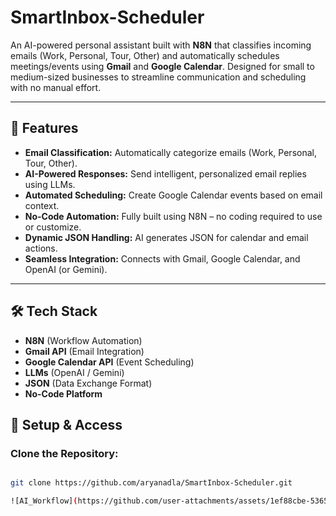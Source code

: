 # SmartInbox-Scheduler

An AI-powered personal assistant built with **N8N** that classifies incoming emails (Work, Personal, Tour, Other) and automatically schedules meetings/events using **Gmail** and **Google Calendar**. Designed for small to medium-sized businesses to streamline communication and scheduling with no manual effort.

---

## 🚀 Features

- **Email Classification:** Automatically categorize emails (Work, Personal, Tour, Other).
- **AI-Powered Responses:** Send intelligent, personalized email replies using LLMs.
- **Automated Scheduling:** Create Google Calendar events based on email context.
- **No-Code Automation:** Fully built using N8N – no coding required to use or customize.
- **Dynamic JSON Handling:** AI generates JSON for calendar and email actions.
- **Seamless Integration:** Connects with Gmail, Google Calendar, and OpenAI (or Gemini).

---

## 🛠 Tech Stack

- **N8N** (Workflow Automation)
- **Gmail API** (Email Integration)
- **Google Calendar API** (Event Scheduling)
- **LLMs** (OpenAI / Gemini)
- **JSON** (Data Exchange Format)
- **No-Code Platform**


## 🔧 Setup & Access

### Clone the Repository:

```bash

git clone https://github.com/aryanadla/SmartInbox-Scheduler.git

![AI_Workflow](https://github.com/user-attachments/assets/1ef88cbe-5365-44c4-a1e1-6657f3e90556)


